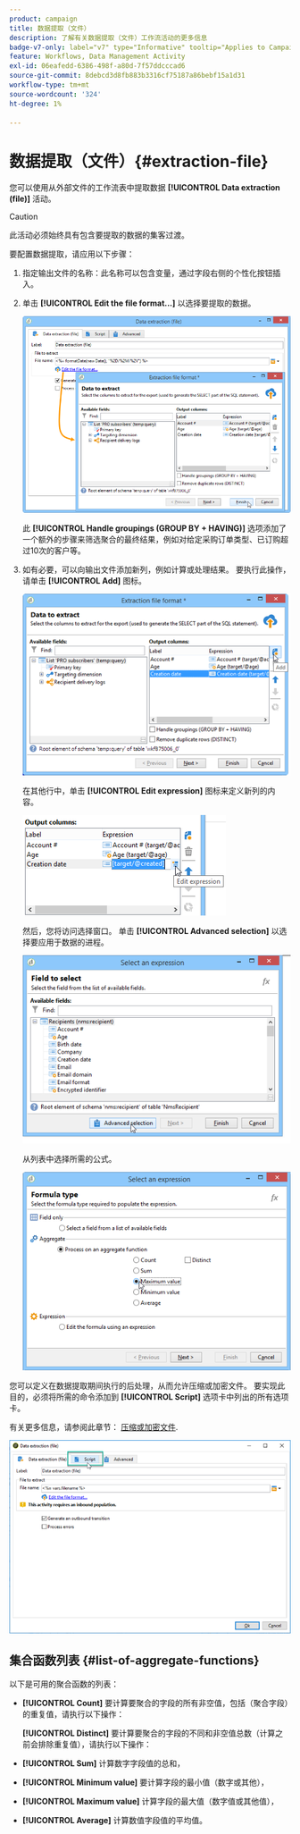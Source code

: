 ```yaml
---
product: campaign
title: 数据提取（文件）
description: 了解有关数据提取（文件）工作流活动的更多信息
badge-v7-only: label="v7" type="Informative" tooltip="Applies to Campaign Classic v7 only"
feature: Workflows, Data Management Activity
exl-id: 06eafedd-6386-498f-a80d-7f57ddcccad6
source-git-commit: 8debcd3d8fb883b3316cf75187a86bebf15a1d31
workflow-type: tm+mt
source-wordcount: '324'
ht-degree: 1%

---
```


# 数据提取（文件）{#extraction-file}



您可以使用从外部文件的工作流表中提取数据 **[!UICONTROL Data extraction (file)]** 活动。

>[!CAUTION]
>
>此活动必须始终具有包含要提取的数据的集客过渡。

要配置数据提取，请应用以下步骤：

1. 指定输出文件的名称：此名称可以包含变量，通过字段右侧的个性化按钮插入。
1. 单击 **[!UICONTROL Edit the file format...]** 以选择要提取的数据。

   ![](assets/s_advuser_extract_file_param.png)

   此 **[!UICONTROL Handle groupings (GROUP BY + HAVING)]** 选项添加了一个额外的步骤来筛选聚合的最终结果，例如对给定采购订单类型、已订购超过10次的客户等。

1. 如有必要，可以向输出文件添加新列，例如计算或处理结果。 要执行此操作，请单击 **[!UICONTROL Add]** 图标。

   ![](assets/s_advuser_extract_file_add_col.png)

   在其他行中，单击 **[!UICONTROL Edit expression]** 图标来定义新列的内容。

   ![](assets/s_advuser_extract_file_add_exp.png)

   然后，您将访问选择窗口。 单击 **[!UICONTROL Advanced selection]** 以选择要应用于数据的进程。

   ![](assets/s_advuser_extract_file_advanced_selection.png)

   从列表中选择所需的公式。

   ![](assets/s_advuser_extract_file_agregate_values.png)

您可以定义在数据提取期间执行的后处理，从而允许压缩或加密文件。 要实现此目的，必须将所需的命令添加到 **[!UICONTROL Script]** 选项卡中列出的所有选项卡。

有关更多信息，请参阅此章节： [压缩或加密文件](how-to-use-workflow-data.md#zipping-or-encrypting-a-file).

![](assets/postprocessing_dataextraction.png)

## 集合函数列表 {#list-of-aggregate-functions}

以下是可用的聚合函数的列表：

* **[!UICONTROL Count]** 要计算要聚合的字段的所有非空值，包括（聚合字段）的重复值，请执行以下操作：

   **[!UICONTROL Distinct]** 要计算要聚合的字段的不同和非空值总数（计算之前会排除重复值），请执行以下操作：

* **[!UICONTROL Sum]** 计算数字字段值的总和，
* **[!UICONTROL Minimum value]** 要计算字段的最小值（数字或其他），
* **[!UICONTROL Maximum value]** 计算字段的最大值（数字值或其他值），
* **[!UICONTROL Average]** 计算数值字段值的平均值。
